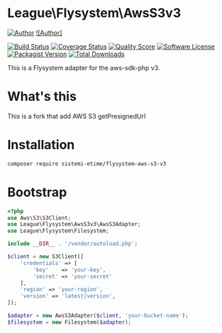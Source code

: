 # League\Flysystem\AwsS3v3

[![Author](http://img.shields.io/badge/author-@frankdejonge-blue.svg?style=flat-square)](https://twitter.com/frankdejonge)
[![Author]](https://www.e-time.it)

[![Build Status](https://img.shields.io/travis/sistemi-etime/flysystem-aws-s3-v3/master.svg?style=flat-square)](https://travis-ci.org/thephpleague/flysystem-aws-s3-v3)
[![Coverage Status](https://img.shields.io/scrutinizer/coverage/g/sistemi-etime/flysystem-aws-s3-v3.svg?style=flat-square)](https://scrutinizer-ci.com/g/sistemi-etime/flysystem-aws-s3-v3)
[![Quality Score](https://img.shields.io/scrutinizer/g/sistemi-etime/flysystem-aws-s3-v3.svg?style=flat-square)](https://scrutinizer-ci.com/g/sistemi-etime/flysystem-aws-s3-v3)
[![Software License](https://img.shields.io/badge/license-MIT-brightgreen.svg?style=flat-square)](LICENSE)
[![Packagist Version](https://img.shields.io/packagist/v/sistemi-etime/flysystem-aws-s3-v3.svg?style=flat-square)](https://packagist.org/packages/sistemi-etime/flysystem-aws-s3-v3)
[![Total Downloads](https://img.shields.io/packagist/dt/sistemi-etime/flysystem-aws-s3-v3.svg?style=flat-square)](https://packagist.org/packages/sistemi-etime/flysystem-aws-s3-v3)

This is a Flysystem adapter for the aws-sdk-php v3.

# What's this
This is a fork that add AWS S3 getPresignedUrl

# Installation

```bash
composer require sistemi-etime/flysystem-aws-s3-v3
```

# Bootstrap

``` php
<?php
use Aws\S3\S3Client;
use League\Flysystem\AwsS3v3\AwsS3Adapter;
use League\Flysystem\Filesystem;

include __DIR__ . '/vendor/autoload.php';

$client = new S3Client([
    'credentials' => [
        'key'    => 'your-key',
        'secret' => 'your-secret'
    ],
    'region' => 'your-region',
    'version' => 'latest|version',
]);

$adapter = new AwsS3Adapter($client, 'your-bucket-name');
$filesystem = new Filesystem($adapter);
```

